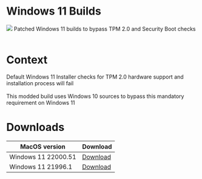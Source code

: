 # Windows 11 Builds
<img src="https://github.com/daviiid99/Windows-11-MOD/blob/main/logo.png">
Patched Windows 11 builds to bypass TPM 2.0 and Security Boot checks
<br/><br/>

# Context
Default Windows 11 Installer checks for TPM 2.0 hardware support and installation process will fail<br/><br/>
This modded build uses Windows 10 sources to bypass this mandatory requirement on Windows 11
 
# Downloads
| MacOS version             | Download                                   |  
| ------------------- | -------------------------------------------
| Windows 11 22000.51 |  <a href="https://github.com/daviiid99/Windows-11-Builds/releases/tag/22000">Download</a>|
| Windows 11 21996.1  |  <a href="https://github.com/daviiid99/Windows-11-Builds/releases/tag/21996">Download</a>|

